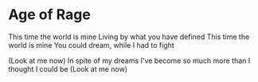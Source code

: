 Age of Rage
===========

This time the world is mine
Living by what you have defined
This time the world is mine
You could dream, while I had to fight

(Look at me now)
In spite of my dreams
I've become so much more than I thought I could be
(Look at me now)
